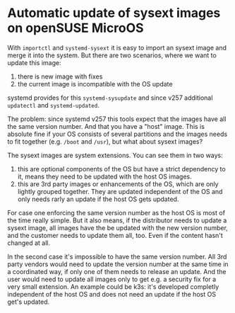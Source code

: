 # Automatic update of sysext images on openSUSE MicroOS

With `importctl` and `systemd-sysext` it is easy to import an sysext image and merge it into the system. But there are two scenarios, where we want to update this image:

1. there is new image with fixes
2. the current image is incompatible with the OS update

systemd provides for this `systemd-sysupdate` and since v257 additional `updatectl` and `systemd-updated`.

The problem: since systemd v257 this tools expect that the images have all the same version number. And that you have a "host" image. This is absolute fine if your OS consists of several partitions and the images needs to fit together (e.g. `/boot` and `/usr`), but what about sysext images?

The sysext images are system extensions.
You can see them in two ways:
1. this are optional components of the OS but have a strict dependency to it, means they need to be updated with the host OS images.
2. this are 3rd party images or enhancements of the OS, which are only lightly grouped together. They are updated independent of the OS and only needs rarly an update if the host OS gets updated.

For case one enforcing the same version number as the host OS is most of the time really simple. But it also means, if the distributor needs to update a sysext image, all images have the be updated with the new version number, and the customer needs to update them all, too. Even if the content hasn't changed at all.

In the second case it's impossible to have the same version number. All 3rd party vendors would need to update the version number at the same time in a coordinated way, if only one of them needs to release an update. And the user would need to update all images only to get e.g. a security fix for a very small extension. An example could be k3s: it's developed completly independent of the host OS and does not need an update if the host OS get's updated.
